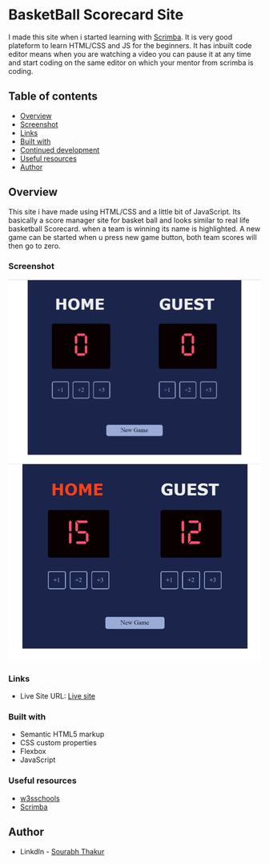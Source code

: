 # BasketBall Scorecard Site

I made this site when i started learning with [Scrimba](https://scrimba.com/#overview). It is very good plateform to learn HTML/CSS and JS for the beginners. It has inbuilt code editor means when you are watching a video you can pause it at any time and start coding on the same editor on which your mentor from scrimba is coding.

## Table of contents

  - [Overview](#overview)
  - [Screenshot](#screenshot)
  - [Links](#links)
  - [Built with](#built-with)
  - [Continued development](#continued-development)
  - [Useful resources](#useful-resources)
  - [Author](#author)



## Overview

This site i have made using HTML/CSS and a little bit of JavaScript. Its basically a score manager site for basket ball and looks similar to real life basketball Scorecard. when a team is winning its name is highlighted. A new game can be started when u press new game button, both team scores will then go to zero.  

### Screenshot

![Screenshot1](/Screenshots/Screenshot1.png)
![Screenshot2](/Screenshots/Screenshot2.png)


### Links

- Live Site URL: [Live site](https://extraordinary-shortbread-493b58.netlify.app/)


### Built with

- Semantic HTML5 markup
- CSS custom properties
- Flexbox
- JavaScript


### Useful resources

- [w3sschools](https://www.w3schools.com/)
- [Scrimba](https://scrimba.com/#overview) 

## Author

- LinkdIn - [Sourabh Thakur](https://www.linkedin.com/in/sourabh-thakur-b71a68250/)